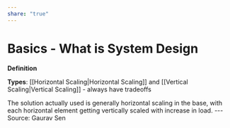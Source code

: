 ```yaml
---
share: "true"
---
```


# Basics - What is System Design



**Definition**

**Types**: [[Horizontal Scaling|Horizontal Scaling]] and [[Vertical Scaling|Vertical Scaling]] - always have tradeoffs

The solution actually used is generally horizontal scaling in the base, with each horizontal element getting vertically scaled with increase in load.
--- Source: Gaurav Sen


